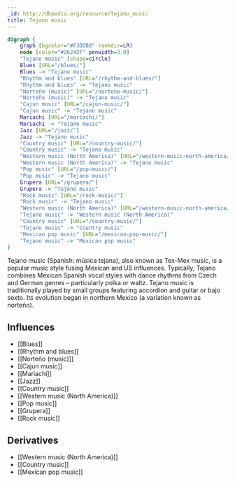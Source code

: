 ```yaml
---
_id: http://dbpedia.org/resource/Tejano_music
title: Tejano music
---
```


```dot
digraph {
	graph [bgcolor="#F3DDB8" rankdir=LR]
	node [color="#26242F" penwidth=3.0]
	"Tejano music" [shape=circle]
	Blues [URL="/blues/"]
	Blues -> "Tejano music"
	"Rhythm and blues" [URL="/rhythm-and-blues/"]
	"Rhythm and blues" -> "Tejano music"
	"Norteño (music)" [URL="/norteno-music/"]
	"Norteño (music)" -> "Tejano music"
	"Cajun music" [URL="/cajun-music/"]
	"Cajun music" -> "Tejano music"
	Mariachi [URL="/mariachi/"]
	Mariachi -> "Tejano music"
	Jazz [URL="/jazz/"]
	Jazz -> "Tejano music"
	"Country music" [URL="/country-music/"]
	"Country music" -> "Tejano music"
	"Western music (North America)" [URL="/western-music-north-america/"]
	"Western music (North America)" -> "Tejano music"
	"Pop music" [URL="/pop-music/"]
	"Pop music" -> "Tejano music"
	Grupera [URL="/grupera/"]
	Grupera -> "Tejano music"
	"Rock music" [URL="/rock-music/"]
	"Rock music" -> "Tejano music"
	"Western music (North America)" [URL="/western-music-north-america/"]
	"Tejano music" -> "Western music (North America)"
	"Country music" [URL="/country-music/"]
	"Tejano music" -> "Country music"
	"Mexican pop music" [URL="/mexican-pop-music/"]
	"Tejano music" -> "Mexican pop music"
}
```

Tejano music (Spanish: música tejana), also known as Tex-Mex music, is a popular music style fusing Mexican and US influences. Typically, Tejano combines Mexican Spanish vocal styles with dance rhythms from Czech and German genres – particularly polka or waltz. Tejano music is traditionally played by small groups featuring accordion and guitar or bajo sexto. Its evolution began in northern Mexico (a variation known as norteño).

## Influences
- [[Blues]]
- [[Rhythm and blues]]
- [[Norteño (music)]]
- [[Cajun music]]
- [[Mariachi]]
- [[Jazz]]
- [[Country music]]
- [[Western music (North America)]]
- [[Pop music]]
- [[Grupera]]
- [[Rock music]]

## Derivatives
- [[Western music (North America)]]
- [[Country music]]
- [[Mexican pop music]]
